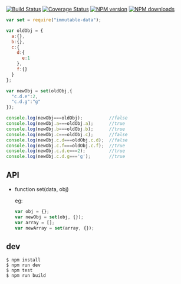 [![Build Status](https://travis-ci.org/flutejs/immutable-data.svg)](https://travis-ci.org/flutejs/immutable-data)
[![Coverage Status](https://coveralls.io/repos/flutejs/immutable-data/badge.svg?branch=master&service=github)](https://coveralls.io/github/flutejs/immutable-data?branch=master)
[![NPM version](https://img.shields.io/npm/v/immutable-data.svg?style=flat)](https://npmjs.org/package/immutable-data)
[![NPM downloads](http://img.shields.io/npm/dm/immutable-data.svg?style=flat)](https://npmjs.org/package/immutable-data)

```javascript
var set = require("immutable-data");

var oldObj = {
  a:{},
  b:{},
  c:{
    d:{
      e:1
    },
    f:{}
  }
};

var newObj = set(oldObj,{
  "c.d.e":2,
  "c.d.g":"g"
});

console.log(newObj===oldObj);          //false
console.log(newObj.a===oldObj.a);      //true
console.log(newObj.b===oldObj.b);      //true
console.log(newObj.c===oldObj.c);      //false
console.log(newObj.c.d===oldObj.c.d);  //false
console.log(newObj.c.f===oldObj.c.f);  //true
console.log(newObj.c.d.e===2);         //true
console.log(newObj.c.d.g==='g');       //true
```

## API

- function set(data, obj)

  eg:

  ```javascript
  var obj = {};
  var newObj = set(obj, {});
  var array = [];
  var newArray = set(array, {}); 
  ```

## dev

```
$ npm install
$ npm run dev
$ npm test
$ npm run build
```
